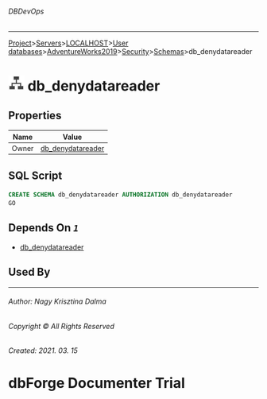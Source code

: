 ###### DBDevOps
___
[Project](../../../../../../startpage.md)>[Servers](../../../../../Servers.md)>[LOCALHOST](../../../../LOCALHOST.md)>[User databases](../../../UserDatabases.md)>[AdventureWorks2019](../../AdventureWorks2019.md)>[Security](../Security.md)>[Schemas](Schemas.md)>db_denydatareader


# ![logo](../../../../../../Images/schema.svg) db_denydatareader


## <a name="#Properties"></a>Properties
|Name|Value|
|---|---|
|Owner|[db_denydatareader](../Roles/DatabaseRoles/db_denydatareader.md)|


## <a name="#SqlScript"></a>SQL Script
```SQL
CREATE SCHEMA db_denydatareader AUTHORIZATION db_denydatareader
GO
```

## <a name="#DependsOn"></a>Depends On _`1`_
- [db_denydatareader](../Roles/DatabaseRoles/db_denydatareader.md)


## <a name="#UsedBy"></a>Used By


___
###### Author: Nagy Krisztina Dalma
###### Copyright © All Rights Reserved
###### Created: 2021. 03. 15

# dbForge Documenter Trial